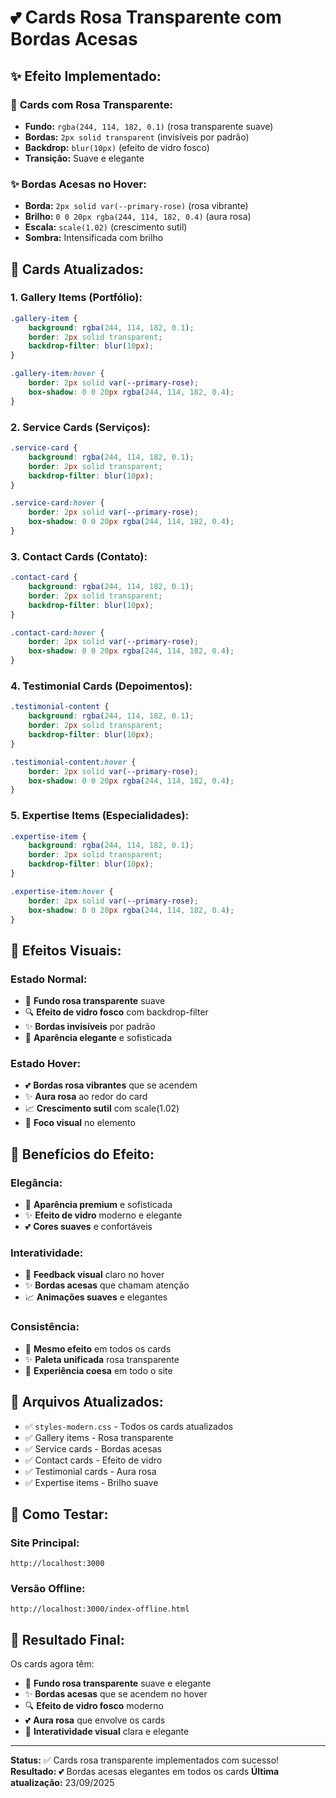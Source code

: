 # 💕 Cards Rosa Transparente com Bordas Acesas

## ✨ **Efeito Implementado:**

### 🎯 **Cards com Rosa Transparente:**
- **Fundo:** `rgba(244, 114, 182, 0.1)` (rosa transparente suave)
- **Bordas:** `2px solid transparent` (invisíveis por padrão)
- **Backdrop:** `blur(10px)` (efeito de vidro fosco)
- **Transição:** Suave e elegante

### ✨ **Bordas Acesas no Hover:**
- **Borda:** `2px solid var(--primary-rose)` (rosa vibrante)
- **Brilho:** `0 0 20px rgba(244, 114, 182, 0.4)` (aura rosa)
- **Escala:** `scale(1.02)` (crescimento sutil)
- **Sombra:** Intensificada com brilho

## 🎨 **Cards Atualizados:**

### **1. Gallery Items (Portfólio):**
```css
.gallery-item {
    background: rgba(244, 114, 182, 0.1);
    border: 2px solid transparent;
    backdrop-filter: blur(10px);
}

.gallery-item:hover {
    border: 2px solid var(--primary-rose);
    box-shadow: 0 0 20px rgba(244, 114, 182, 0.4);
}
```

### **2. Service Cards (Serviços):**
```css
.service-card {
    background: rgba(244, 114, 182, 0.1);
    border: 2px solid transparent;
    backdrop-filter: blur(10px);
}

.service-card:hover {
    border: 2px solid var(--primary-rose);
    box-shadow: 0 0 20px rgba(244, 114, 182, 0.4);
}
```

### **3. Contact Cards (Contato):**
```css
.contact-card {
    background: rgba(244, 114, 182, 0.1);
    border: 2px solid transparent;
    backdrop-filter: blur(10px);
}

.contact-card:hover {
    border: 2px solid var(--primary-rose);
    box-shadow: 0 0 20px rgba(244, 114, 182, 0.4);
}
```

### **4. Testimonial Cards (Depoimentos):**
```css
.testimonial-content {
    background: rgba(244, 114, 182, 0.1);
    border: 2px solid transparent;
    backdrop-filter: blur(10px);
}

.testimonial-content:hover {
    border: 2px solid var(--primary-rose);
    box-shadow: 0 0 20px rgba(244, 114, 182, 0.4);
}
```

### **5. Expertise Items (Especialidades):**
```css
.expertise-item {
    background: rgba(244, 114, 182, 0.1);
    border: 2px solid transparent;
    backdrop-filter: blur(10px);
}

.expertise-item:hover {
    border: 2px solid var(--primary-rose);
    box-shadow: 0 0 20px rgba(244, 114, 182, 0.4);
}
```

## 💫 **Efeitos Visuais:**

### **Estado Normal:**
- 🌸 **Fundo rosa transparente** suave
- 🔍 **Efeito de vidro fosco** com backdrop-filter
- ✨ **Bordas invisíveis** por padrão
- 🎨 **Aparência elegante** e sofisticada

### **Estado Hover:**
- 💕 **Bordas rosa vibrantes** que se acendem
- ✨ **Aura rosa** ao redor do card
- 📈 **Crescimento sutil** com scale(1.02)
- 🎯 **Foco visual** no elemento

## 🎯 **Benefícios do Efeito:**

### **Elegância:**
- 🎨 **Aparência premium** e sofisticada
- ✨ **Efeito de vidro** moderno e elegante
- 💕 **Cores suaves** e confortáveis

### **Interatividade:**
- 🎯 **Feedback visual** claro no hover
- ✨ **Bordas acesas** que chamam atenção
- 📈 **Animações suaves** e elegantes

### **Consistência:**
- 🎨 **Mesmo efeito** em todos os cards
- ✨ **Paleta unificada** rosa transparente
- 🚀 **Experiência coesa** em todo o site

## 🚀 **Arquivos Atualizados:**
- ✅ `styles-modern.css` - Todos os cards atualizados
- ✅ Gallery items - Rosa transparente
- ✅ Service cards - Bordas acesas
- ✅ Contact cards - Efeito de vidro
- ✅ Testimonial cards - Aura rosa
- ✅ Expertise items - Brilho suave

## 🎯 **Como Testar:**

### **Site Principal:**
```
http://localhost:3000
```

### **Versão Offline:**
```
http://localhost:3000/index-offline.html
```

## 💫 **Resultado Final:**
Os cards agora têm:
- 🌸 **Fundo rosa transparente** suave e elegante
- ✨ **Bordas acesas** que se acendem no hover
- 🔍 **Efeito de vidro fosco** moderno
- 💕 **Aura rosa** que envolve os cards
- 🎯 **Interatividade visual** clara e elegante

---
**Status:** ✅ Cards rosa transparente implementados com sucesso!
**Resultado:** 💕 Bordas acesas elegantes em todos os cards
**Última atualização:** 23/09/2025
